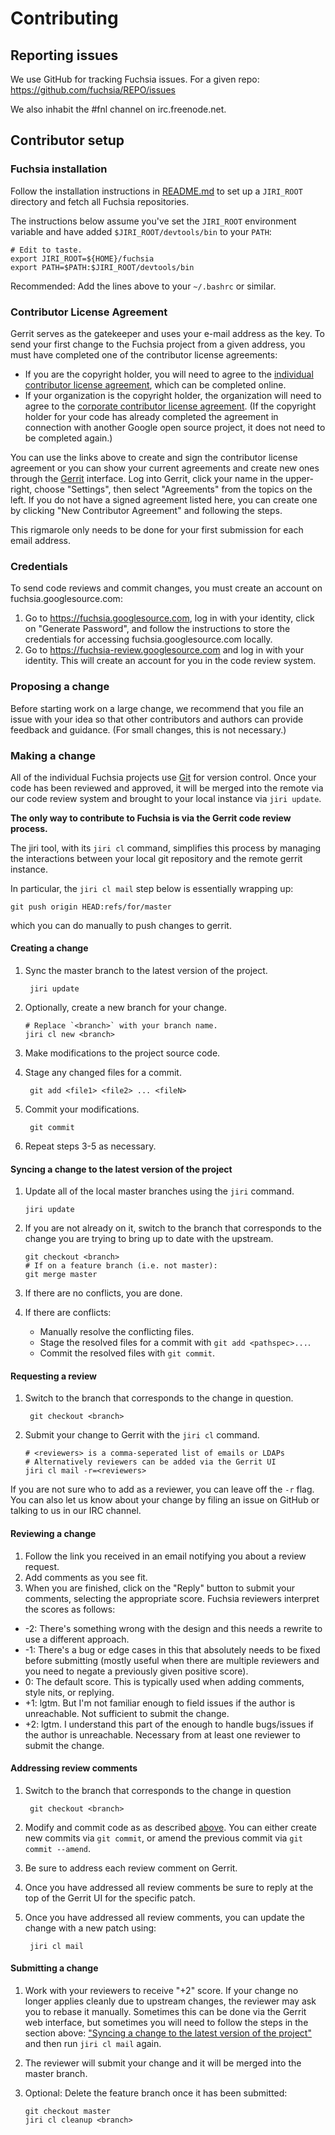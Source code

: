 # Contributing

## Reporting issues

We use GitHub for tracking Fuchsia issues. For a given repo:
https://github.com/fuchsia/REPO/issues

We also inhabit the #fnl channel on irc.freenode.net.

## Contributor setup

### Fuchsia installation

Follow the installation instructions in [README.md] to set up a
`JIRI_ROOT` directory and fetch all Fuchsia repositories.

The instructions below assume you've set the `JIRI_ROOT` environment
variable and have added `$JIRI_ROOT/devtools/bin` to your `PATH`:

    # Edit to taste.
    export JIRI_ROOT=${HOME}/fuchsia
    export PATH=$PATH:$JIRI_ROOT/devtools/bin

Recommended: Add the lines above to your `~/.bashrc` or similar.

### Contributor License Agreement

Gerrit serves as the gatekeeper and uses your e-mail address as the
key. To send your first change to the Fuchsia project from a given
address, you must have completed one of the contributor license
agreements:

- If you are the copyright holder, you will need to agree to the
  [individual contributor license
  agreement](https://developers.google.com/open-source/cla/individual),
  which can be completed online.
- If your organization is the copyright holder, the organization will
  need to agree to the [corporate contributor license
  agreement](https://developers.google.com/open-source/cla/corporate). (If
  the copyright holder for your code has already completed the
  agreement in connection with another Google open source project, it
  does not need to be completed again.)

You can use the links above to create and sign the contributor license
agreement or you can show your current agreements and create new ones
through the [Gerrit][gerrit] interface. Log into Gerrit, click your
name in the upper-right, choose "Settings", then select "Agreements"
from the topics on the left. If you do not have a signed agreement
listed here, you can create one by clicking "New Contributor
Agreement" and following the steps.

This rigmarole only needs to be done for your first submission for
each email address.

### Credentials

To send code reviews and commit changes, you must create an account on
fuchsia.googlesource.com:

1. Go to https://fuchsia.googlesource.com, log in with your identity, click on
   "Generate Password", and follow the instructions to store the credentials for
   accessing fuchsia.googlesource.com locally.
2. Go to https://fuchsia-review.googlesource.com and log in with your identity.
   This will create an account for you in the code review system.

### Proposing a change

Before starting work on a large change, we recommend that you file an
issue with your idea so that other contributors and authors can
provide feedback and guidance. (For small changes, this is not necessary.)

### Making a change

All of the individual Fuchsia projects use [Git] for version
control. Once your code has been reviewed and approved, it will be
merged into the remote via our code review system and brought to your
local instance via `jiri update`.

**The only way to contribute to Fuchsia is via the Gerrit code review process.**

The jiri tool, with its `jiri cl` command, simplifies this process by
managing the interactions between your local git repository and the
remote gerrit instance.

In particular, the `jiri cl mail` step below is essentially wrapping up:

    git push origin HEAD:refs/for/master

which you can do manually to push changes to gerrit.

#### Creating a change

1. Sync the master branch to the latest version of the project.

        jiri update

2. Optionally, create a new branch for your change.

       # Replace `<branch>` with your branch name.
       jiri cl new <branch>

3. Make modifications to the project source code.
4. Stage any changed files for a commit.

        git add <file1> <file2> ... <fileN>

5. Commit your modifications.

        git commit

6. Repeat steps 3-5 as necessary.

#### Syncing a change to the latest version of the project

1. Update all of the local master branches using the `jiri` command.

       jiri update

2. If you are not already on it, switch to the branch that corresponds
   to the change you are trying to bring up to date with the upstream.

       git checkout <branch>
       # If on a feature branch (i.e. not master):
       git merge master

3. If there are no conflicts, you are done.
4. If there are conflicts:

   * Manually resolve the conflicting files.
   * Stage the resolved files for a commit with `git add <pathspec>...`.
   * Commit the resolved files with `git commit`.

#### Requesting a review

1. Switch to the branch that corresponds to the change in question.

        git checkout <branch>

2. Submit your change to Gerrit with the `jiri cl` command.

       # <reviewers> is a comma-seperated list of emails or LDAPs
       # Alternatively reviewers can be added via the Gerrit UI
       jiri cl mail -r=<reviewers>

If you are not sure who to add as a reviewer, you can leave off the
`-r` flag.  You can also let us know about your change by filing an
issue on GitHub or talking to us in our IRC channel.

#### Reviewing a change

1. Follow the link you received in an email notifying you about a
   review request.
2. Add comments as you see fit.
3. When you are finished, click on the "Reply" button to submit your
   comments, selecting the appropriate score. Fuchsia reviewers interpret the
   scores as follows:
  * -2: There's something wrong with the design and this needs a
    rewrite to use a different approach.
  * -1: There's a bug or edge cases in this that absolutely needs to
    be fixed before submitting (mostly useful when there are multiple
    reviewers and you need to negate a previously given positive
    score).
  * 0: The default score. This is typically used when adding comments,
    style nits, or replying.
  * +1: lgtm. But I'm not familiar enough to field issues if the
    author is unreachable. Not sufficient to submit the change.
  * +2: lgtm. I understand this part of the enough to handle
    bugs/issues if the author is unreachable. Necessary from at least
    one reviewer to submit the change.

#### Addressing review comments

1. Switch to the branch that corresponds to the change in question

        git checkout <branch>

2. Modify and commit code as as described [above](#creating-a-change). You can
   either create new commits via `git commit`, or amend the previous commit via
   `git commit --amend`.
3. Be sure to address each review comment on Gerrit.
4. Once you have addressed all review comments be sure to reply at the top of
   the Gerrit UI for the specific patch.
5. Once you have addressed all review comments, you can update the change with a
   new patch using:

        jiri cl mail

#### Submitting a change

1. Work with your reviewers to receive "+2" score. If your change no
   longer applies cleanly due to upstream changes, the reviewer may
   ask you to rebase it manually. Sometimes this can be done via the
   Gerrit web interface, but sometimes you will need to follow the
   steps in the section above: ["Syncing a change to the latest
   version of the
   project"](#syncing-a-change-to-the-latest-version-of-the-project)
   and then run `jiri cl mail` again.
2. The reviewer will submit
   your change and it will be merged into the master branch.
3. Optional: Delete the feature branch once it has been submitted:

       git checkout master
       jiri cl cleanup <branch>

[README.md]: ../README.md
[cla]: https://cla.developers.google.com/about/google-individual?csw=1
[corp-cla]: https://cla.developers.google.com/about/google-corporate?csw=1
[git]: http://git-scm.com/
[gerrit]: https://fuchsia-review.googlesource.com
